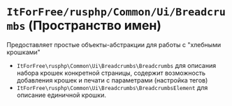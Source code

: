# `ItForFree/rusphp/Common/Ui/Breadcrumbs` (Пространство имен)

Предоставляет простые объекты-абстракции для работы с "хлебными крошками"

* `ItForFree\rusphp\Common\Ui\Breadcrumbs\Breadcrumbs` для описания набора крошек конкретной страницы, 
           содержит возможность добавления крошек и печати с параметрами (настройка тегов)
* `ItForFree\rusphp\Common\Ui\Breadcrumbs\BreadcrumbsElement` для описание единичной крошки.

